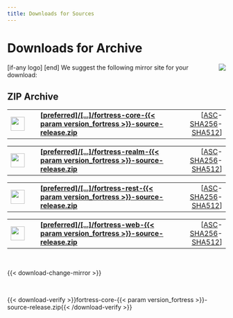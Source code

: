 ```yaml
---
title: Downloads for Sources
---
```


# Downloads for Archive

<p>
    [if-any logo]
    <a href="[link]"><img align="right" src="[logo]" border="0" /></a>
    [end]
    We suggest the following mirror site for your download:
</p>

## ZIP Archive

<p>
    <div class="download">
        <table width="100%" class="noBorder">
            <tr>
                <td>
                    <img src="/images/download.png" width="32" height="32" border="0"/>
                </td>
                <td>&nbsp;</td>
                <td>
                    <a href="[preferred]/directory/fortress/dist/{{< param version_fortress >}}/fortress-core-{{< param version_fortress >}}-source-release.zip">
                        <strong>
                            [preferred]/&#91;...&#93;/fortress-core-{{< param version_fortress >}}-source-release.zip
                        </strong>
                    </a>
                </td>
                <td align="right">
                    [<a href="https://downloads.apache.org/directory/fortress/dist/{{< param version_fortress >}}/fortress-core-{{< param version_fortress >}}-source-release.zip.asc">ASC</a>-<a href="https://downloads.apache.org/directory/fortress/dist/{{< param version_fortress >}}/fortress-core-{{< param version_fortress >}}-source-release.zip.sha256">SHA256</a>-<a href="https://downloads.apache.org/directory/fortress/dist/{{< param version_fortress >}}/fortress-core-{{< param version_fortress >}}-source-release.zip.sha512">SHA512</a>]
                </td>
            </tr>
        </table>
    </div>
</p>
<p>
    <div class="download">
        <table width="100%" class="noBorder">
            <tr>
                <td>
                    <img src="/images/download.png" width="32" height="32" border="0"/>
                </td>
                <td>&nbsp;</td>
                <td>
                    <a href="[preferred]/directory/fortress/dist/{{< param version_fortress >}}/fortress-realm-{{< param version_fortress >}}-source-release.zip">
                        <strong>
                            [preferred]/&#91;...&#93;/fortress-realm-{{< param version_fortress >}}-source-release.zip
                        </strong>
                    </a>
                </td>
                <td align="right">
                    [<a href="https://downloads.apache.org/directory/fortress/dist/{{< param version_fortress >}}/fortress-realm-{{< param version_fortress >}}-source-release.zip.asc">ASC</a>-<a href="https://downloads.apache.org/directory/fortress/dist/{{< param version_fortress >}}/fortress-realm-{{< param version_fortress >}}-source-release.zip.sha256">SHA256</a>-<a href="https://downloads.apache.org/directory/fortress/dist/{{< param version_fortress >}}/fortress-realm-{{< param version_fortress >}}-source-release.zip.sha512">SHA512</a>]
                </td>
            </tr>
        </table>
    </div>
</p>
<p>
    <div class="download">
        <table width="100%" class="noBorder">
            <tr>
                <td>
                    <img src="/images/download.png" width="32" height="32" border="0"/>
                </td>
                <td>&nbsp;</td>
                <td>
                    <a href="[preferred]/directory/fortress/dist/{{< param version_fortress >}}/fortress-rest-{{< param version_fortress >}}-source-release.zip">
                        <strong>
                            [preferred]/&#91;...&#93;/fortress-rest-{{< param version_fortress >}}-source-release.zip
                        </strong>
                    </a>
                </td>
                <td align="right">
                    [<a href="https://downloads.apache.org/directory/fortress/dist/{{< param version_fortress >}}/fortress-rest-{{< param version_fortress >}}-source-release.zip.asc">ASC</a>-<a href="https://downloads.apache.org/directory/fortress/dist/{{< param version_fortress >}}/fortress-rest-{{< param version_fortress >}}-source-release.zip.sha256">SHA256</a>-<a href="https://downloads.apache.org/directory/fortress/dist/{{< param version_fortress >}}/fortress-rest-{{< param version_fortress >}}-source-release.zip.sha512">SHA512</a>]
                </td>
            </tr>
        </table>
    </div>
</p>
<p>
    <div class="download">
        <table width="100%" class="noBorder">
            <tr>
                <td>
                    <img src="/images/download.png" width="32" height="32" border="0"/>
                </td>
                <td>&nbsp;</td>
                <td>
                    <a href="[preferred]/directory/fortress/dist/{{< param version_fortress >}}/fortress-web-{{< param version_fortress >}}-source-release.zip">
                        <strong>
                            [preferred]/&#91;...&#93;/fortress-web-{{< param version_fortress >}}-source-release.zip
                        </strong>
                    </a>
                </td>
                <td align="right">
                    [<a href="https://downloads.apache.org/directory/fortress/dist/{{< param version_fortress >}}/fortress-web-{{< param version_fortress >}}-source-release.zip.asc">ASC</a>-<a href="https://downloads.apache.org/directory/fortress/dist/{{< param version_fortress >}}/fortress-web-{{< param version_fortress >}}-source-release.zip.sha256">SHA256</a>-<a href="https://downloads.apache.org/directory/fortress/dist/{{< param version_fortress >}}/fortress-web-{{< param version_fortress >}}-source-release.zip.sha512">SHA512</a>]
                </td>
            </tr>
        </table>
    </div>
</p>

<p>&nbsp;</p>

{{< download-change-mirror >}}

<p>&nbsp;</p>

{{< download-verify >}}fortress-core-{{< param version_fortress >}}-source-release.zip{{< /download-verify >}}
